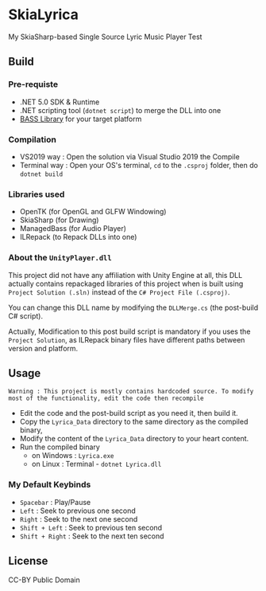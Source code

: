# SkiaLyrica
My SkiaSharp-based Single Source Lyric Music Player Test

## Build
### Pre-requiste
- .NET 5.0 SDK & Runtime
- .NET scripting tool (`dotnet script`) to merge the DLL into one
- [BASS Library](http://www.un4seen.com/) for your target platform

### Compilation
- VS2019 way : Open the solution via Visual Studio 2019 the Compile
- Terminal way : Open your OS's terminal, `cd` to the `.csproj` folder, then do `dotnet build`

### Libraries used
- OpenTK (for OpenGL and GLFW Windowing)
- SkiaSharp (for Drawing)
- ManagedBass (for Audio Player)
- ILRepack (to Repack DLLs into one)

### About the `UnityPlayer.dll`
This project did not have any affiliation with Unity Engine at all, this DLL actually contains repackaged libraries
of this project when is built using `Project Solution (.sln)` instead of the `C# Project File (.csproj)`.

You can change this DLL name by modifying the `DLLMerge.cs` (the post-build C# script). 

Actually, Modification to this post build script is mandatory if you uses the `Project Solution`, as ILRepack 
binary files have different paths between version and platform.

## Usage
```Warning : This project is mostly contains hardcoded source. To modify most of the functionality, edit the code then recompile```

- Edit the code and the post-build script as you need it, then build it.
- Copy the `Lyrica_Data` directory to the same directory as the compiled binary, 
- Modify the content of the `Lyrica_Data` directory to your heart content.
- Run the compiled binary
  - on Windows : `Lyrica.exe`
  - on Linux : Terminal - `dotnet Lyrica.dll`
  
### My Default Keybinds
- `Spacebar` : Play/Pause
- `Left` : Seek to previous one second
- `Right` : Seek to the next one second
- `Shift + Left` : Seek to previous ten second
- `Shift + Right` : Seek to the next ten second

## License
CC-BY Public Domain
